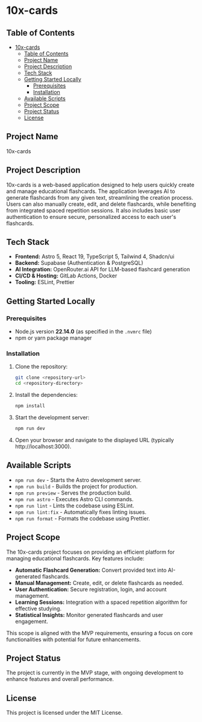 # 10x-cards

## Table of Contents
- [10x-cards](#10x-cards)
  - [Table of Contents](#table-of-contents)
  - [Project Name](#project-name)
  - [Project Description](#project-description)
  - [Tech Stack](#tech-stack)
  - [Getting Started Locally](#getting-started-locally)
    - [Prerequisites](#prerequisites)
    - [Installation](#installation)
  - [Available Scripts](#available-scripts)
  - [Project Scope](#project-scope)
  - [Project Status](#project-status)
  - [License](#license)

## Project Name
10x-cards

## Project Description
10x-cards is a web-based application designed to help users quickly create and manage educational flashcards. The application leverages AI to generate flashcards from any given text, streamlining the creation process. Users can also manually create, edit, and delete flashcards, while benefiting from integrated spaced repetition sessions. It also includes basic user authentication to ensure secure, personalized access to each user's flashcards.

## Tech Stack
- **Frontend:** Astro 5, React 19, TypeScript 5, Tailwind 4, Shadcn/ui
- **Backend:** Supabase (Authentication & PostgreSQL)
- **AI Integration:** OpenRouter.ai API for LLM-based flashcard generation
- **CI/CD & Hosting:** GitLab Actions, Docker
- **Tooling:** ESLint, Prettier

## Getting Started Locally
### Prerequisites
- Node.js version **22.14.0** (as specified in the `.nvmrc` file)
- npm or yarn package manager

### Installation
1. Clone the repository:
   ```bash
   git clone <repository-url>
   cd <repository-directory>
   ```
2. Install the dependencies:
   ```bash
   npm install
   ```
3. Start the development server:
   ```bash
   npm run dev
   ```
4. Open your browser and navigate to the displayed URL (typically http://localhost:3000).

## Available Scripts
- `npm run dev` - Starts the Astro development server.
- `npm run build` - Builds the project for production.
- `npm run preview` - Serves the production build.
- `npm run astro` - Executes Astro CLI commands.
- `npm run lint` - Lints the codebase using ESLint.
- `npm run lint:fix` - Automatically fixes linting issues.
- `npm run format` - Formats the codebase using Prettier.

## Project Scope
The 10x-cards project focuses on providing an efficient platform for managing educational flashcards. Key features include:
- **Automatic Flashcard Generation:** Convert provided text into AI-generated flashcards.
- **Manual Management:** Create, edit, or delete flashcards as needed.
- **User Authentication:** Secure registration, login, and account management.
- **Learning Sessions:** Integration with a spaced repetition algorithm for effective studying.
- **Statistical Insights:** Monitor generated flashcards and user engagement.

This scope is aligned with the MVP requirements, ensuring a focus on core functionalities with potential for future enhancements.

## Project Status
The project is currently in the MVP stage, with ongoing development to enhance features and overall performance.

## License
This project is licensed under the MIT License.
